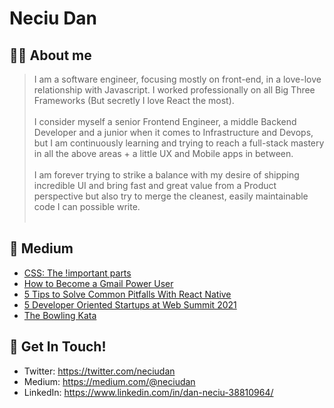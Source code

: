 # Neciu Dan

## 👨‍💻 About me

> I am a software engineer, focusing mostly on front-end, in a love-love relationship with Javascript. I worked professionally on all Big Three Frameworks (But secretly I love React the most). 
> <br/> <br/> I consider myself a senior Frontend Engineer, a middle Backend Developer and a junior when it comes to Infrastructure and Devops, but I am continuously learning and trying to reach a full-stack mastery in all the above areas + a little UX and Mobile apps in between. 
> <br/> <br/> I am forever trying to strike a balance with my desire of shipping incredible UI and bring fast and great value from a Product perspective but also try to merge the cleanest, easily maintainable code I can possible write. 
> <br/><br/>


## 📝 Medium 

<!-- BLOG-POST-LIST:START -->
- [CSS: The !important parts](https://betterprogramming.pub/css-the-important-parts-75132f78116?source=rss-f60e2d2c3efb------2)
- [How to Become a Gmail Power User](https://medium.com/@neciudan/how-to-become-a-gmail-power-user-9a2686e343e5?source=rss-f60e2d2c3efb------2)
- [5 Tips to Solve Common Pitfalls With React Native](https://betterprogramming.pub/5-tips-to-solve-common-pitfalls-with-react-native-fcf66772b4b7?source=rss-f60e2d2c3efb------2)
- [5 Developer Oriented Startups at Web Summit 2021](https://medium.com/geekculture/5-developer-oriented-startups-at-web-summit-2021-2782ac4c281e?source=rss-f60e2d2c3efb------2)
- [The Bowling Kata](https://medium.com/@neciudan/the-bowling-kata-aea967152e91?source=rss-f60e2d2c3efb------2)
<!-- BLOG-POST-LIST:END -->


## 📮 Get In Touch!
- Twitter: https://twitter.com/neciudan
- Medium: https://medium.com/@neciudan
- LinkedIn: https://www.linkedin.com/in/dan-neciu-38810964/
